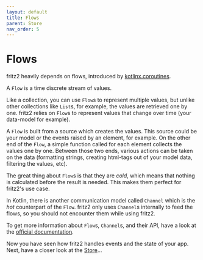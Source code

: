```yaml
---
layout: default
title: Flows
parent: Store
nav_order: 5
---
```

# Flows

fritz2 heavily depends on flows, introduced by [kotlinx.coroutines](https://github.com/Kotlin/kotlinx.coroutines).

A `Flow` is a time discrete stream of values. 

Like a collection, you can use `Flow`s to represent multiple values, but unlike other collections like `List`s, for example, 
the values are retrieved one by one. fritz2 relies on `Flow`s to represent values that change over time (your data-model for example).

A `Flow` is built from a source which creates the values. This source could be your model or the events raised by an element, 
for example. On the other end of the `Flow`, a simple function called for each element collects the values one by one. 
Between those two ends, various actions can be taken on the data (formatting strings, creating html-tags out of your model data, filtering the values, etc).

The great thing about `Flow`s is that they are _cold_, which means that nothing is calculated before the result is needed. 
This makes them perfect for fritz2's use case.

In Kotlin, there is another communication model called `Channel` which is the _hot_ counterpart of the `Flow`. 
fritz2 only uses `Channel`s internally to feed the flows, so you should not encounter them while using fritz2. 

To get more information about `Flow`s, `Channel`s, and their API, 
have a look at the [official documentation](https://kotlinlang.org/docs/reference/coroutines/flow.html).

Now you have seen how fritz2 handles events and the state of your app. 
Next, have a closer look at the [Store](Store.html)...
